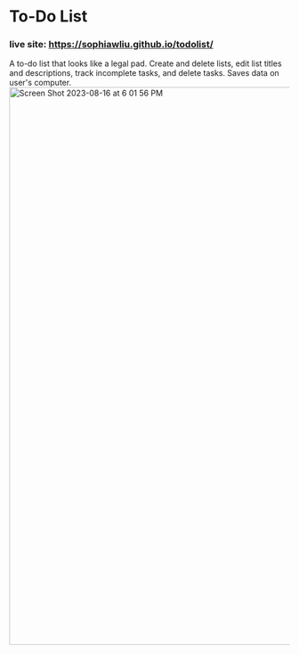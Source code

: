 # To-Do List  
### live site: https://sophiawliu.github.io/todolist/  
A to-do list that looks like a legal pad. Create and delete lists, edit list titles and descriptions, track incomplete tasks, and delete tasks. Saves data on user's computer.
<img width="1000" alt="Screen Shot 2023-08-16 at 6 01 56 PM" src="https://github.com/sophiawliu/todolist/assets/122403050/b7561a9f-5f31-4a45-b133-da43252fb933">
